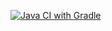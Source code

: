 [![Java CI with Gradle](https://github.com/Alekseev007/BDD/actions/workflows/gradle-publish.yml/badge.svg)](https://github.com/Alekseev007/BDD/actions/workflows/gradle-publish.yml)
